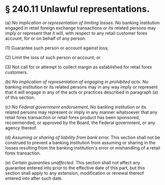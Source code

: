 # § 240.11   Unlawful representations.

(a) *No implication or representation of limiting losses.* No banking institution engaged in retail foreign exchange transactions or its related persons may imply or represent that it will, with respect to any retail customer forex account, for or on behalf of any person:


(1) Guarantee such person or account against loss;


(2) Limit the loss of such person or account; or


(3) Not call for or attempt to collect margin as established for retail forex customers.


(b) *No implication of representation of engaging in prohibited acts.* No banking institution or its related persons may in any way imply or represent that it will engage in any of the acts or practices described in paragraph (a) of this section.


(c) *No Federal government endorsement.* No banking institution or its related persons may represent or imply in any manner whatsoever that any retail forex transaction or retail forex product has been sponsored, recommended, or approved by the Board, the Federal government, or any agency thereof.


(d) *Assuming or sharing of liability from bank error.* This section shall not be construed to prevent a banking institution from assuming or sharing in the losses resulting from the banking institution's error or mishandling of a retail forex transaction.


(e) *Certain guaranties unaffected.* This section shall not affect any guarantee entered into prior to the effective date of this part, but this section shall apply to any extension, modification or renewal thereof entered into after such date.




